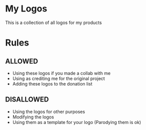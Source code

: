 # My Logos
This is a collection of all logos for my products

# Rules
## ALLOWED
* Using these logos if you made a collab with me
* Using as crediting me for the original project
* Adding these logos to the donation list

## DISALLOWED
* Using the logos for other purposes
* Modifying the logos
* Using them as a template for your logo (Parodying them is ok)

